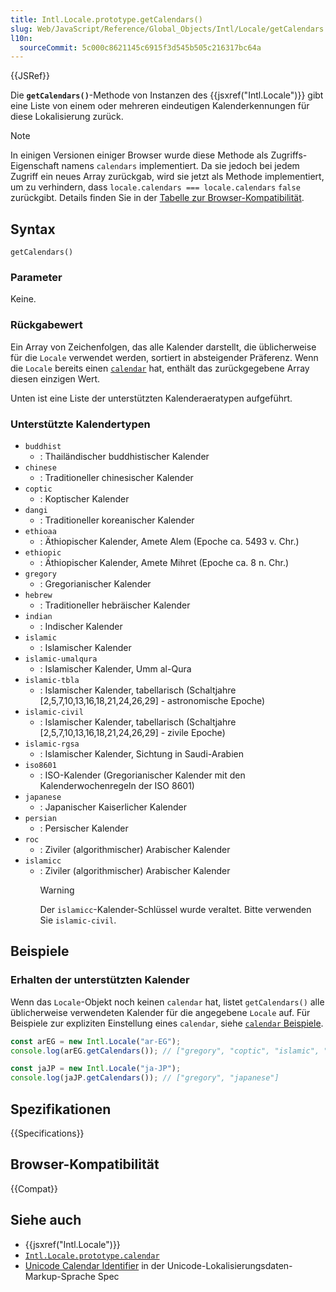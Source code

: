```yaml
---
title: Intl.Locale.prototype.getCalendars()
slug: Web/JavaScript/Reference/Global_Objects/Intl/Locale/getCalendars
l10n:
  sourceCommit: 5c000c8621145c6915f3d545b505c216317bc64a
---
```


{{JSRef}}

Die **`getCalendars()`**-Methode von Instanzen des {{jsxref("Intl.Locale")}} gibt eine Liste von einem oder mehreren eindeutigen Kalenderkennungen für diese Lokalisierung zurück.

> [!NOTE]
> In einigen Versionen einiger Browser wurde diese Methode als Zugriffs-Eigenschaft namens `calendars` implementiert. Da sie jedoch bei jedem Zugriff ein neues Array zurückgab, wird sie jetzt als Methode implementiert, um zu verhindern, dass `locale.calendars === locale.calendars` `false` zurückgibt. Details finden Sie in der [Tabelle zur Browser-Kompatibilität](#browser-kompatibilität).

## Syntax

```js-nolint
getCalendars()
```

### Parameter

Keine.

### Rückgabewert

Ein Array von Zeichenfolgen, das alle Kalender darstellt, die üblicherweise für die `Locale` verwendet werden, sortiert in absteigender Präferenz. Wenn die `Locale` bereits einen [`calendar`](/de/docs/Web/JavaScript/Reference/Global_Objects/Intl/Locale/calendar) hat, enthält das zurückgegebene Array diesen einzigen Wert.

Unten ist eine Liste der unterstützten Kalenderaeratypen aufgeführt.

### Unterstützte Kalendertypen

- `buddhist`
  - : Thailändischer buddhistischer Kalender
- `chinese`
  - : Traditioneller chinesischer Kalender
- `coptic`
  - : Koptischer Kalender
- `dangi`
  - : Traditioneller koreanischer Kalender
- `ethioaa`
  - : Äthiopischer Kalender, Amete Alem (Epoche ca. 5493 v. Chr.)
- `ethiopic`
  - : Äthiopischer Kalender, Amete Mihret (Epoche ca. 8 n. Chr.)
- `gregory`
  - : Gregorianischer Kalender
- `hebrew`
  - : Traditioneller hebräischer Kalender
- `indian`
  - : Indischer Kalender
- `islamic`
  - : Islamischer Kalender
- `islamic-umalqura`
  - : Islamischer Kalender, Umm al-Qura
- `islamic-tbla`
  - : Islamischer Kalender, tabellarisch (Schaltjahre [2,5,7,10,13,16,18,21,24,26,29] - astronomische Epoche)
- `islamic-civil`
  - : Islamischer Kalender, tabellarisch (Schaltjahre [2,5,7,10,13,16,18,21,24,26,29] - zivile Epoche)
- `islamic-rgsa`
  - : Islamischer Kalender, Sichtung in Saudi-Arabien
- `iso8601`
  - : ISO-Kalender (Gregorianischer Kalender mit den Kalenderwochenregeln der ISO 8601)
- `japanese`
  - : Japanischer Kaiserlicher Kalender
- `persian`
  - : Persischer Kalender
- `roc`
  - : Ziviler (algorithmischer) Arabischer Kalender
- `islamicc`
  - : Ziviler (algorithmischer) Arabischer Kalender
    > [!WARNING]
    > Der `islamicc`-Kalender-Schlüssel wurde veraltet. Bitte verwenden Sie `islamic-civil`.

## Beispiele

### Erhalten der unterstützten Kalender

Wenn das `Locale`-Objekt noch keinen `calendar` hat, listet `getCalendars()` alle üblicherweise verwendeten Kalender für die angegebene `Locale` auf. Für Beispiele zur expliziten Einstellung eines `calendar`, siehe [`calendar` Beispiele](/de/docs/Web/JavaScript/Reference/Global_Objects/Intl/Locale/calendar#examples).

```js
const arEG = new Intl.Locale("ar-EG");
console.log(arEG.getCalendars()); // ["gregory", "coptic", "islamic", "islamic-civil", "islamic-tbla"]
```

```js
const jaJP = new Intl.Locale("ja-JP");
console.log(jaJP.getCalendars()); // ["gregory", "japanese"]
```

## Spezifikationen

{{Specifications}}

## Browser-Kompatibilität

{{Compat}}

## Siehe auch

- {{jsxref("Intl.Locale")}}
- [`Intl.Locale.prototype.calendar`](/de/docs/Web/JavaScript/Reference/Global_Objects/Intl/Locale/calendar)
- [Unicode Calendar Identifier](https://www.unicode.org/reports/tr35/#UnicodeCalendarIdentifier) in der Unicode-Lokalisierungsdaten-Markup-Sprache Spec
